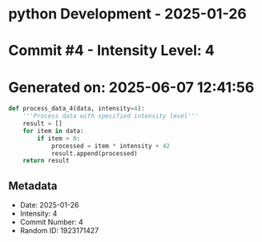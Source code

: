 ﻿# python Development - 2025-01-26
# Commit #4 - Intensity Level: 4
# Generated on: 2025-06-07 12:41:56
```python
def process_data_4(data, intensity=4):
    '''Process data with specified intensity level'''
    result = []
    for item in data:
        if item > 0:
            processed = item * intensity + 42
            result.append(processed)
    return result
```
## Metadata
- Date: 2025-01-26
- Intensity: 4
- Commit Number: 4
- Random ID: 1923171427
